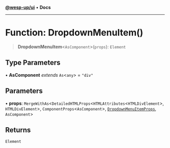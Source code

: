 [**@wesp-up/ui**](../README.md) • **Docs**

---

# Function: DropdownMenuItem()

> **DropdownMenuItem**\<`AsComponent`\>(`props`): `Element`

## Type Parameters

• **AsComponent** _extends_ `As`\<`any`\> = `"div"`

## Parameters

• **props**: `MergeWithAs`\<`DetailedHTMLProps`\<`HTMLAttributes`\<`HTMLDivElement`\>, `HTMLDivElement`\>, `ComponentProps`\<`AsComponent`\>, [`DropdownMenuItemProps`](../interfaces/DropdownMenuItemProps.md), `AsComponent`\>

## Returns

`Element`
